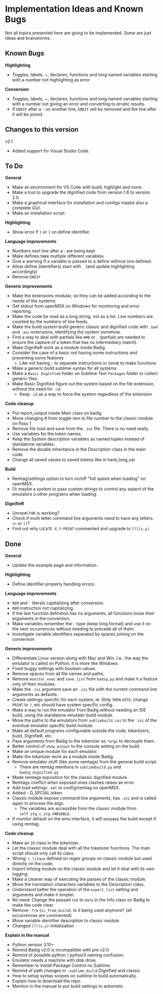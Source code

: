 # Implementation Ideas and Known Bugs  
  
Not all topics presented here are going to be implemented. Some are just ideas and brainstorms.  
  
## Known Bugs  
**Highlighting**  
- Toggles, labels, ~, declares, functions and long named variables starting with a number not highlighting as error

**Conversion**  
- Toggles, labels, ~, declares, functions and long named variables starting with a number not giving an error and converting to erratic results.  
- If `ENDIF` after a `:` on another line, `ENDIF` will be removed and the line after it will be joined.  
  
## Changes to this version
*v2.1*
- Added support for Visual Studio Code.
  
## To Do  

**General**  
- Make an environment for VS Code with build, highlight and more.  
- Make a tool to upgrade the dignified code from version 1.6 to version 2.0.  
- Make a graphical interface for installation and configs maybe also a complete GUI.  
- Make an installation script.  
  
**Highlighting**  
- Show error if `[` or `]` on define identifier.  
  
**Language improvements**  
- Numbers next line after a : are being kept
- Make defines take multiple different variables.  
- Give a warning if a variable is passed to a define without one defined.  
- Allow define (identifiers) start with `_` (and update highlighting accordingly)  
- Remove `ENDIF`  
  
**Generic improvements**  
- Make the extensions modular, so they can be added according to the needs of the systems
- Get stdout from openMSX on Windows for monitoring and error reporting.  
- Make the code be read as a long string, not as a list. Line numbers are counted by the numbers of line feeds.  
- Make the build system build generic classic and dignified code with `.bad` and `.asc` extensions, identifying the system somehow.  
- Find a way to deal with partials like `##B` or `.` (partials are needed to ensure the capture of a token that has no intermediary match).  
- Make DignifieR work as a module inside Badig.  
- Consider the case of a basic not having some instructions and preventing some features
  - Like not having `:` to separate instructions or `GOSUB` to make functions
- Make a generic build.sublime-syntax for all systems
- Make a `Basic Dignified` folder on Sublime Text `Packages` folder to collect generic files  
- Make Basic Dignified figure out the system based on the file extension, without the need for `-id`
  - Keep `-id` as a way to force the system regardless of the extension

**Code cleanup**  
- Put report_output inside Main class on badig
- Move changing # from toggle rem to file number to the classic module on Pass 1
- Remove file load and save from the `.ini` file. There is no need really.  
- Use variables for the token names.  
- Keep the System description variables as named tuples instead of standalone variables.  
- Remove the double inheritance in the Description class in the main code.  
- Change all saved values to saved tokens like in hard_long_var 

**Build**  
- Remtag/settings option to turn on/off "full speed when loading" on openMSX.  
- Or maybe a system to pass custom strings to control any aspect of the emulators o other programs when loading.  
  
**DignifieR**  
- Unravel `FOR` is working?  
- Check if multi letter command line arguments need to have any letters. `<>` or `[]`?  
- Find out why `LOCATE X,Y:PRINT` commented and upgrade to `[?](x,y)`.  
    
## Done  
  
**General**  
- Update the example page and information.  
  
**Highlighting**  
- Define identifier properly handling errors.   
  
**Language improvements**  
- `REM` and `'` literals capitalizing after conversion.  
- `REM` instruction not capitalizing.  
- If the last function definition has no arguments, all functions loose their arguments in the conversion.  
- Make  variables remember the `~` type (keep long format) and use it on the next occurrences without needing to precede all of them.  
- Investigate variable identifiers separated by spaces joining on the conversion

**Generic improvements**  
- Differentiate Linux version along with Mac and Win. I.e.: the way the emulator is called on Python, it is more like Windows.  
- Fixed buggy settings with boolean values.  
- Remove spaces from all file names and paths.  
- Remove `monitor_exec` and `save_list` from `badig.py` and make it a feature only of their modules.  
- Make the `-ini` argument save an `.ini` file with the current command line arguments as defaults.  
- Create settings specific for each system, ie: Strip `THEN` `GOTO`, change `PRINT` to `?`, etc should have system specific config.  
- Make a way to run the emulator from Badig without needing an IDE build, using the standalone emulator build module.  
- Move the paths to the emulators from `subliebuild.ini` to the `.ini` of the eventual emulator specific build module.  
- Make all default programs configurable outside the code, tokenizers, build, DignifieR, etc.  
- Pass arguments from Badig to the tokenizer as `*args` to decouple them.  
- Better control of `show_output` to the console setting on the build.  
- Make an unique module for each emulator.  
- Make the tokenizer work as a module inside Badig.  
- Remove emulator stuff (like some remtags) from the general build script.  
  - There are remtag mentions in `sublimebuild.py` and `badig_dignified.py`  
- Made remtags exposition for the classic dignified module
- Remtags conflict when exposed ones clashes raises an error
- Add load settings `.xml` to config/remtag on openMSX.  
- Added - D_SPCIAL token  
- Classic module expose command line arguments, has `.ini` and is called again to process the args. 
  - The variables are accessible from the classic module from `self.stg.c_stg.VARIABLE`.  
- If monitor default on the emu interface, it will surpass the build except if using remtag.  

**Code cleanup**  
- Make an `IO` class in the tokenizer.  
- Let the classic module deal with all the tokenizer functions. The main script should only call its class.  
- Wrong: `c_litquo` defined on regex groups on classic module but used directly on the code.  
- Import Infolog module on the classic module and let it deal with its own logging.  
- Make a cleaner way of executing the passes of the classic module.  
- Move the translation characters variables to the Description class.  
- Understand better the operation of the `export_list` setting and arguments and make it simpler.  
- No need: Change the passed `tok` to `data` in the Info class on Badig to make the code clear.  
- Remove `-frb` (`is_from_build`). Is it being used anymore? (all occurrences are commented)  
- Move variable identifier description to classic module
- Changed `[?](x,y)` initialization  

**Explain in the manual**  
- Python version 3.10+  
- Remind Badig v2.0 is incompatible with pre v2.0.  
- Remind of possible python / python3 naming confusion.  
- Emulator needs a machine with disk drive.  
- Remember to install Package Control no Sublime.  
- Remind of path changes in `.sublime_build` Dignified and classic.  
- How to setup syntax scopes on sublime to build automatically.  
- Explain how to download the repo.  
- Mention in the manual to put build settings to automatic
  
